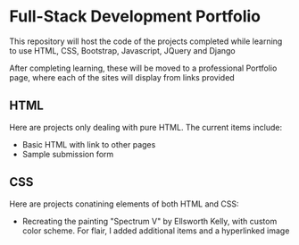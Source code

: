 # Full-Stack Development Portfolio
This repository will host the code of the projects completed while learning to use HTML, CSS, Bootstrap, Javascript, JQuery and Django

After completing learning, these will be moved to a professional Portfolio page, where each of the sites will display from links provided

## HTML
Here are projects only dealing with pure HTML. The current items include:
* Basic HTML with link to other pages
* Sample submission form

## CSS
Here are projects conatining elements of both HTML and CSS:
* Recreating the painting "Spectrum V" by Ellsworth Kelly, with custom color scheme. For flair, I added additional items and a hyperlinked image
